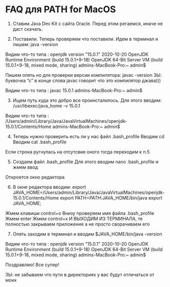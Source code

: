 # FAQ для PATH for MacOS

1. Ставим Java Dev Kit  с сайта Oracle. 
Перед этим регаемся, иначе не даст скачать.

2. Поставили. Теперь проверяем что поставили. 
Идем в терминал и пишем:
java -version

Видим что-то типа :
openjdk version "15.0.1" 2020-10-20
OpenJDK Runtime Environment (build 15.0.1+9-18)
OpenJDK 64-Bit Server VM (build 15.0.1+9-18, mixed mode, sharing)
admins-MacBook-Pro:~ admin$ 

Пишем опять но для проверки версии компилятора:
javac -version
ЗЫ: буквочка “с” в конце слова javac говорит что это компилятор джава)))

Видим что-то типа :
javac 15.0.1
admins-MacBook-Pro:~ admin$ 

3. Ищем путь куда это добро все проинсталилось. 
Для этого вводим:
/usr/libexec/java_home -v 15.0.1

Видим что-то типа :
/Users/admin/Library/Java/JavaVirtualMachines/openjdk-15.0.1/Contents/Home
admins-MacBook-Pro:~ admin$ 

4. Теперь нужно проверить есть ли у нас файл .bash_profile
Вводим cd
Вводим cat .bash_profile

Если строка ругнулась на отсутсвие оного тогда переходим к п.5

5. Создаем файл .bash_profile
Для этого вводим nano .bash_profile и жмем ввод

Откроется окно редактора

6. В окне редактора вводим:
export JAVA_HOME=/Users/admin/Library/Java/JavaVirtualMachines/openjdk-15.0.1/Contents/Home
export PATH=$PATH:$JAVA_HOME/bin/java
export JAVA_HOME;

Жмем клавиши  control+o
Внизу проверяем имя файла .bash_profile
Жмем enter
Жмем control+x
И ВЫХОДИМ ИЗ ТЕРМИНАЛА, те полностью закрываем приложение а не просто сворачиваем его

7. Опять заходим в терминал и вводим
$JAVA_HOME/bin/java -version

Видим что-то типа :
openjdk version "15.0.1" 2020-10-20
OpenJDK Runtime Environment (build 15.0.1+9-18)
OpenJDK 64-Bit Server VM (build 15.0.1+9-18, mixed mode, sharing)
admins-MacBook-Pro:~ admin$ 


Поздравляю! Все супер!

ЗЫ: не забываем что пути в директориях у вас будут отличаться от моих



